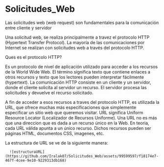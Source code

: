 # Solicitudes_Web
Las solicitudes web (web request) son fundamentales para la comunicación entre cliente y servidor 

Una solicitud web, se realiza principalmente a travez el protocolo HTTP (Hypertext Transfer Protocol). La mayoría de las comunicaciones por Internet se realizan con solicitudes web a través del protocolo HTTP. 

Ques es el protocolo HTTP?

  Es un protocolo de nivel de aplicación utilizado para acceder a los recursos de la World Wide Web. El término significa texto que contiene enlaces a otros recursos y texto que los lectores pueden interpretar fácilmente (hypertext). La comunicación HTTP consiste en un cliente y un servidor, donde el cliente solicita al servidor un recurso. El servidor procesa las solicitudes y devuelve el recurso solicitado.
  
   A fin de acceder a esos recursos a traves del protocolo HTTP, es utilizada la URL, que ofrece muchas más especificaciones que simplemente especificar un sitio web que queremos visitar. URL significa Uniform Resource Locator (Localizador de Recursos Uniforme). Una URL no es más que una direccion que es dada a un recurso único en la Web. En teoria, cada URL válida apunta a un único recurso. Dichos recursos pueden ser páginas HTML, documentos CSS, imagenes, etc.

   La estructura de URL se ve de la siguiente manera:

      ![estructuraURL](https://github.com/Iralak07/Solicitudes_Web/assets/99599597/f18174e7-467f-4cee-9e10-9229313db168)

